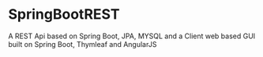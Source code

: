 # SpringBootREST
A REST Api based on Spring Boot, JPA, MYSQL and a Client web based GUI built on Spring Boot, Thymleaf and AngularJS
